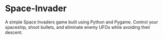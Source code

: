 # Space-Invader
A simple Space Invaders game built using Python and Pygame. Control your spaceship, shoot bullets, and eliminate enemy UFOs while avoiding their descent.
